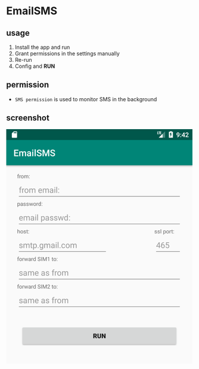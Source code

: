 # EmailSMS

## usage
1. Install the app and run
2. Grant permissions in the settings manually
3. Re-run
4. Config and **RUN**

## permission
- `SMS permission` is used to monitor SMS in the background

## screenshot

![screenshot](screenshot1.png)


